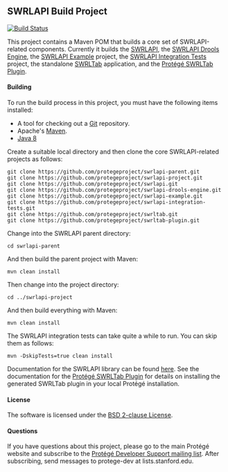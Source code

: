 ## SWRLAPI Build Project

[![Build Status](https://travis-ci.org/protegeproject/swrlapi-project.svg?branch=master)](https://travis-ci.org/protegeproject/swrlapi-project)

This project contains a Maven POM that builds a core set of SWRLAPI-related components.
Currently it builds the [SWRLAPI](https://github.com/protegeproject/swrlapi.git), 
the [SWRLAPI Drools Engine](https://github.com/protegeproject/swrlapi-drools-engine.git), 
the [SWRLAPI Example](https://github.com/protegeproject/swrlapi-example.git) project, 
the [SWRLAPI Integration Tests](https://github.com/protegeproject/swrlapi-integration-tests.git) project, 
the standalone [SWRLTab](https://github.com/protegeproject/swrltab.git) application, 
and the [Protégé SWRLTab Plugin](https://github.com/protegeproject/swrltab-plugin.git).


#### Building

To run the build process in this project, you must have the following items installed:

+ A tool for checking out a [Git](http://git-scm.com/) repository.
+ Apache's [Maven](http://maven.apache.org/index.html).
+ [Java 8](http://www.oracle.com/technetwork/java/javase/downloads/index.html)

Create a suitable local directory and then clone the core SWRLAPI-related projects as follows:

    git clone https://github.com/protegeproject/swrlapi-parent.git
    git clone https://github.com/protegeproject/swrlapi-project.git
    git clone https://github.com/protegeproject/swrlapi.git
    git clone https://github.com/protegeproject/swrlapi-drools-engine.git
    git clone https://github.com/protegeproject/swrlapi-example.git
    git clone https://github.com/protegeproject/swrlapi-integration-tests.git
    git clone https://github.com/protegeproject/swrltab.git
    git clone https://github.com/protegeproject/swrltab-plugin.git

Change into the SWRLAPI parent directory:

    cd swrlapi-parent

And then build the parent project with Maven:

    mvn clean install

Then change into the project directory:

    cd ../swrlapi-project

And then build everything with Maven:

    mvn clean install

The SWRLAPI integration tests can take quite a while to run. You can skip them as follows:

    mvn -DskipTests=true clean install

Documentation for the SWRLAPI library can be found [here](https://github.com/protegeproject/swrlapi/wiki).
See the documentation for the [Protégé SWRLTab Plugin](https://github.com/protegeproject/swrltab-plugin.git) for details on installing the generated SWRLTab plugin in your local Protégé installation.

#### License

The software is licensed under the [BSD 2-clause License](https://github.com/protegeproject/swrltab-project/blob/master/license.txt).

#### Questions

If you have questions about this project, please go to the main
Protégé website and subscribe to the [Protégé Developer Support
mailing list](http://protege.stanford.edu/support.php#mailingListSupport).
After subscribing, send messages to protege-dev at lists.stanford.edu.
